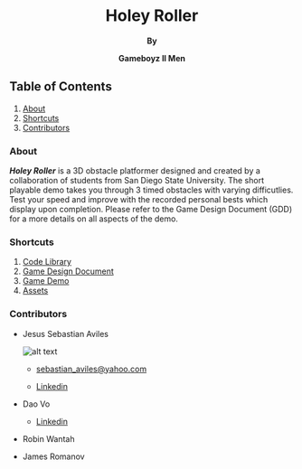 **<h1 align="center">Holey Roller</h1>**

**<p align="center">By</p>**

**<p align="center">Gameboyz II Men</p>**

## **Table of Contents**

1. [About](https://github.com/JsAviles/UnityProjects/tree/master/team05_gameboyz_ii_men_project_3b#About)
2. [Shortcuts](https://github.com/JsAviles/UnityProjects/tree/master/team05_gameboyz_ii_men_project_3b#Shortcuts)
3. [Contributors](https://github.com/JsAviles/UnityProjects/tree/master/team05_gameboyz_ii_men_project_3b#Contributors)

### **About**

***Holey Roller*** is a 3D obstacle platformer designed and created by a collaboration of students from San Diego State University. The short playable demo takes you through 3 timed obstacles with varying difficutlies. Test your speed and improve with the recorded personal bests which display upon completion. Please refer to the Game Design Document (GDD) for a more details on all aspects of the demo.

### **Shortcuts**

1. [Code Library](https://github.com/JsAviles/UnityProjects/tree/master/team05_gameboyz_ii_men_project_3b/Code)
2. [Game Design Document](https://github.com/JsAviles/UnityProjects/blob/master/team05_gameboyz_ii_men_project_3b/Documentations/(Final)%203D%20GDD%20-%20Gameboyz%20II%20Men.pdf)
3. [Game Demo](https://github.com/JsAviles/UnityProjects/tree/master/team05_gameboyz_ii_men_project_3b/Releases)
4. [Assets](https://github.com/JsAviles/UnityProjects/tree/master/team05_gameboyz_ii_men_project_3b/Assets)

### **Contributors**

* Jesus Sebastian Aviles

    ![alt text](https://i.gyazo.com/30c872a61a8257508866840b44592530.png)

    * sebastian_aviles@yahoo.com

    * [Linkedin](https://www.linkedin.com/in/sebastian-aviles-215b3471/)

* Dao Vo

    * [Linkedin](https://www.linkedin.com/in/dao-vo-07673b1b8/)  

* Robin Wantah

* James Romanov
